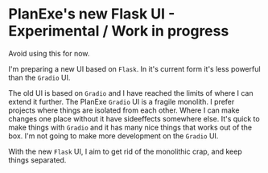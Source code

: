 # PlanExe's new Flask UI - Experimental / Work in progress

Avoid using this for now.

I'm preparing a new UI based on `Flask`. In it's current form it's less powerful than the `Gradio` UI.

The old UI is based on `Gradio` and I have reached the limits of where I can extend it further. The PlanExe `Gradio` UI is a fragile monolith. 
I prefer projects where things are isolated from each other. Where I can make changes one place without it have sideeffects somewhere else. 
It's quick to make things with `Gradio` and it has many nice things that works out of the box.
I'm not going to make more development on the `Gradio` UI.

With the new `Flask` UI, I aim to get rid of the monolithic crap, and keep things separated.
